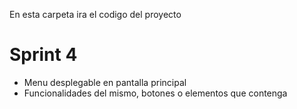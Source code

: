 En esta carpeta ira el codigo del proyecto 

# Sprint 4

- Menu desplegable en pantalla principal
- Funcionalidades del mismo, botones o elementos que contenga


